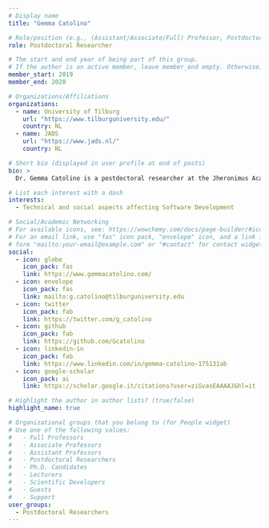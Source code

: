 ```yaml
---
# Display name
title: "Gemma Catolino"

# Role/position (e.g., (Assistant/Associate/Full) Professor, Postdoctoral Researchers, Ph.D. Candidate)
role: Postdoctoral Researcher

# The start and end year of being part of this group.
# If the author is an active member, leave member_end empty. Otherwise, fill in.
member_start: 2019
member_end: 2020

# Organizations/Affiliations
organizations:
  - name: University of Tilburg
    url: "https://www.tilburguniversity.edu/"
    country: NL
  - name: JADS
    url: "https://www.jads.nl/"
    country: NL

# Short bio (displayed in user profile at end of posts)
bio: >
  Dr. Gemma Catolino is a postdoctoral researcher at the Jheronimus Academy of Data Science, a collaboration between Tilburg University and Eindhoven Technical University, with Prof. Willem-Jan Van Den Heuvel. In 2020, she received the European Ph.D. Degree from the University of Salerno, advised by Prof. Filomena Ferrucci. She received (magna cum laude) the Master's Degree in Management and Information Technology from the University of Salerno (Italy) in 2016 defending a thesis on Software Quality Metrics, advised by Prof. Filomena Ferrucci. She got the Bachelor's Degree in Computer Science from the University of Molise in 2014 defending a thesis on Software Program Comprehension proposed by Prof. Rocco Oliveto.

# List each interest with a dash
interests:
  - Technical and social aspects affecting Software Development

# Social/Academic Networking
# For available icons, see: https://wowchemy.com/docs/page-builder/#icons
# For an email link, use "fas" icon pack, "envelope" icon, and a link in the
# form "mailto:your-email@example.com" or "#contact" for contact widget.
social:
  - icon: globe
    icon_pack: fas
    link: https://www.gemmacatolino.com/
  - icon: envelope
    icon_pack: fas
    link: mailto:g.catolino@tilburguniversity.edu
  - icon: twitter
    icon_pack: fab
    link: https://twitter.com/g_catolino
  - icon: github
    icon_pack: fab
    link: https://github.com/Gcatolino
  - icon: linkedin-in
    icon_pack: fab
    link: https://www.linkedin.com/in/gemma-catolino-175131ab
  - icon: google-scholar
    icon_pack: ai
    link: https://scholar.google.it/citations?user=ziGvasEAAAAJ&hl=it

# Highlight the author in author lists? (true/false)
highlight_name: true

# Organizational groups that you belong to (for People widget)
# Use one of the following values: 
#   - Full Professors
#   - Associate Professors
#   - Assistant Professors
#   - Postdoctoral Researchers
#   - Ph.D. Candidates
#   - Lecturers
#   - Scientific Developers
#   - Guests
#   - Support
user_groups:
  - Postdoctoral Researchers
---
```

